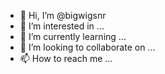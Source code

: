 - 👋 Hi, I’m @bigwigsnr
- 👀 I’m interested in ...
- 🌱 I’m currently learning ...
- 💞️ I’m looking to collaborate on ...
- 📫 How to reach me ...

<!---
bigwigsnr/bigwigsnr is a ✨ special ✨ repository because its `README.md` (this file) appears on your GitHub profile.
You can click the Preview link to take a look at your changes.
--->
